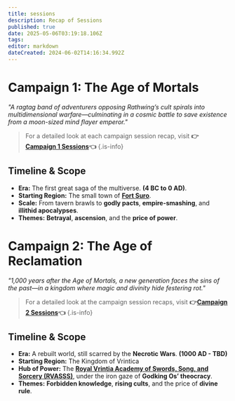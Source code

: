 ```yaml
---
title: sessions
description: Recap of Sessions
published: true
date: 2025-05-06T03:19:18.106Z
tags: 
editor: markdown
dateCreated: 2024-06-02T14:16:34.992Z
---
```


# **Campaign 1: The Age of Mortals** 
*"A ragtag band of adventurers opposing Rathwing’s cult spirals into multidimensional warfare—culminating in a cosmic battle to save existence from a moon-sized mind flayer emperor."*  

> For a detailed look at each campaign session recap, visit **👉[Campaign 1 Sessions](/sessions/campaign_1)👈**
{.is-info}


## **Timeline & Scope**  
- **Era:** The first great saga of the multiverse. **(4 BC to 0 AD)**.
- **Starting Region:** The small town of **[Fort Suro](/locations/Mardun/Fort-Suro)**.
- **Scale:** From tavern brawls to **godly pacts**, **empire-smashing**, and **illithid apocalypses**.  
- **Themes:** **Betrayal**, **ascension**, and the **price of power**.  


# **Campaign 2: The Age of Reclamation**  
*"1,000 years after the Age of Mortals, a new generation faces the sins of the past—in a kingdom where magic and divinity hide festering rot."*  

> For a detailed look at the campaign session recaps, visit **👉[Campaign 2 Sessions](/sessions/campaign_2)👈**
{.is-info}

## **Timeline & Scope**  
- **Era:** A rebuilt world, still scarred by the **Necrotic Wars**. **(1000 AD - TBD)**
- **Starting Region:** The Kingdom of Vrintica
- **Hub of Power:** The **[Royal Vrintia Academy of Swords, Song, and Sorcery (RVASSS)](/organizations/rvasss)**, under the iron gaze of **Godking Os’ theocracy**.  
- **Themes:** **Forbidden knowledge**, **rising cults**, and the price of **divine rule**.  




